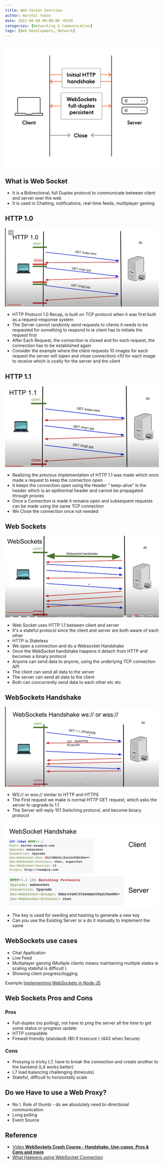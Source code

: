 ```yaml
---
title: Web Socket Overview
author: Harshit Yadav
date: 2022-06-08 00:00:00 +0530
categories: [Networking & Communication]
tags: [Web Development, Network]
---
```



![](https://github.com/harshityadav95/staticfiles/blob/main/Web%20Socket%20Overview/Untitled.png?raw=true)

## What is Web Socket

- It is a Bidirectional, full Duplex protocol to communicate between client and server over the web
- It is used in Chatting, notifications, real-time feeds, multiplayer  gaming

## HTTP 1.0

![](https://github.com/harshityadav95/staticfiles/blob/main/Web%20Socket%20Overview/Untitled%201.png?raw=true)

- HTTP Protocol 1.0 Recap, is built on TCP protocol when it was first built as a request-response system
- The Server cannot randomly send requests to clients it needs to  be requested for something to respond to ie client has to initiate the request first
- After Each Request, the connection is closed and for each request, the connection has to be established again
- Consider the example where the client requests 10 images for each request the server will (open and close connection) x10 for each image to receive which is costly for the server and the client

## HTTP 1.1

![](https://github.com/harshityadav95/staticfiles/blob/main/Web%20Socket%20Overview/Untitled%202.png?raw=true)

- Realizing the previous implementation of HTTP 1.1 was made which once made a request to keep the connection open
- It keeps the connection open using the Header “ keep-alive” in the header which is an epithermal header and cannot be propagated through proxies
- Once a Connection is made it remains open and subsequent requests can be made using the same TCP connection
- We Close the connection once not needed

## Web Sockets

![](https://github.com/harshityadav95/staticfiles/blob/main/Web%20Socket%20Overview/Untitled%203.png?raw=true)

- Web Socket uses HTTP 1.1 between client and server
- It's a stateful protocol since the client and server are both aware of each other
- HTTP is Stateless
- We open a connection and do a Websocket Handshake
- Once the WebSocket handshake happens it detach  from HTTP and becomes a binary protocol
- Anyone can send data to anyone, using the underlying TCP connection API
- The client can send all data to the server
- The server can send all data to the client
- Both can concurrently send data to each other etc etc

## WebSockets Handshake

![](https://github.com/harshityadav95/staticfiles/blob/main/Web%20Socket%20Overview/Untitled%204.png?raw=true)

- WS:// or wss://  similar to HTTP and HTTPS
- The First request we make is normal HTTP GET request, which asks the server to upgrade to 1.1
- The Server will reply 101 Switching protocol, and become binary protocol

![](https://github.com/harshityadav95/staticfiles/blob/main/Web%20Socket%20Overview/Untitled%205.png?raw=true)

- The key is used for seeding and hashing to generate a new key
- Can you use the Existing Server or a do it manually to implement the same

## WebSockets use cases

- Chat Application
- Live Feed
- Multiplayer gaming (Multiple clients means maintaining multiple states ie scaling stateful is difficult )
- Showing client progress/logging

Example [Implementing WebSockets in Node JS](https://youtu.be/2Nt-ZrNP22A?list=PLQnljOFTspQUGjfGdg8UvL3D_K9ACL6Qh) 

## Web Sockets Pros and Cons

### Pros

- Full-duplex (no polling), not have to ping the server all the time to get some status or progress update
- HTTP compatible
- Firewall friendly (standard) (80 if Insecure ) (443 when Secure)

### Cons

- Proxying is tricky L7, have to break the connection and create another to the backend (L4 works better)
- L7 load balancing challenging (timeouts)
- Stateful, difficult to horizontally scale

## Do we Have to use a Web Proxy?

- No !, Rule of thumb - do we absolutely need bi-directional communication
- Long polling
- Event Source

## Reference

- [Video **WebSockets Crash Course - Handshake, Use-cases, Pros & Cons and more**](https://www.youtube.com/watch?v=2Nt-ZrNP22A&list=PLQnljOFTspQUGjfGdg8UvL3D_K9ACL6Qh&t=256s)
- [What Happens using WebSocket Connection](https://youtu.be/5tBmkxpeTyE)
